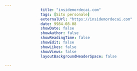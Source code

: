 ---
                title: "insidemordecai.com"
                tags: [Sito personale]
                externalUrl: "https://insidemordecai.com"
                date: 9984-08-08
                showDate: false
                showAuthor: false
                showReadingTime: false
                showEdit: false
                showLikes: false
                showViews: false
                layoutBackgroundHeaderSpace: false
                ---

